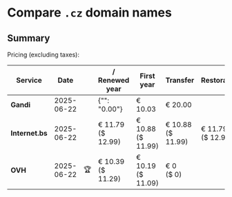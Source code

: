 # Compare `.cz` domain names

## Summary

Pricing (excluding taxes):

| Service | Date |  | / Renewed year | First year | Transfer | Restoration |
|--|--|--|--|--|--|--|
| **Gandi** | 2025-06-22 |  | {"": "0.00"} | € 10.03 | € 20.00 |  |
| **Internet.bs** | 2025-06-22 |  | € 11.79<br>($ 12.99) | € 10.88<br>($ 11.99) | € 10.88<br>($ 11.99) | € 11.79<br>($ 12.99) |
| **OVH** | 2025-06-22 | 🏆 | € 10.39<br>($ 11.29) | € 10.19<br>($ 11.09) | € 0<br>($ 0) |  |
